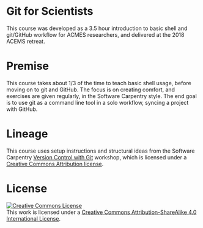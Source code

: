 # Git for Scientists

This course was developed as a 3.5 hour introduction to basic shell and
git/GitHub workflow for ACMES researchers, and delivered at the 2018 ACEMS
retreat.

# Premise

This course takes about 1/3 of the time to teach basic shell usage, before
moving on to git and GitHub. The focus is on creating comfort, and exercises are
given regularly, in the Software Carpentry style. The end goal is to use git as
a command line tool in a solo workflow, syncing a project with GitHub.

# Lineage
This course uses setup instructions and structural ideas from the Software Carpentry [Version Control
with Git](http://swcarpentry.github.io/git-novice/) workshop, which is licensed
under a [Creative Commons Attribution
license](https://creativecommons.org/licenses/by/4.0/).


# License
<a rel="license" href="http://creativecommons.org/licenses/by-sa/4.0/"><img alt="Creative Commons License" style="border-width:0" src="https://i.creativecommons.org/l/by-sa/4.0/88x31.png" /></a><br />This work is licensed under a <a rel="license" href="http://creativecommons.org/licenses/by-sa/4.0/">Creative Commons Attribution-ShareAlike 4.0 International License</a>.
